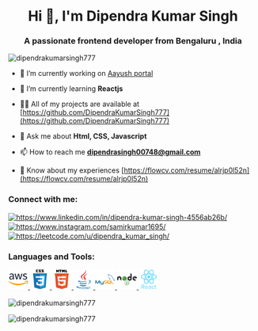 <h1 align="center">Hi 👋, I'm Dipendra Kumar Singh</h1>
<h3 align="center">A passionate frontend developer from Bengaluru , India</h3>

<p align="left"> <img src="https://komarev.com/ghpvc/?username=dipendrakumarsingh777&label=Profile%20views&color=0e75b6&style=flat" alt="dipendrakumarsingh777" /> </p>

- 🔭 I’m currently working on [Aayush portal](https://github.com/DipendraKumarSingh777/Startup-Aayush-Portal)

- 🌱 I’m currently learning **Reactjs**

- 👨‍💻 All of my projects are available at [https://github.com/DipendraKumarSingh777](https://github.com/DipendraKumarSingh777)

- 💬 Ask me about **Html, CSS, Javascript**

- 📫 How to reach me **dipendrasingh00748@gmail.com**

- 📄 Know about my experiences [https://flowcv.com/resume/alrjp0l52n](https://flowcv.com/resume/alrjp0l52n)

<h3 align="left">Connect with me:</h3>
<p align="left">
<a href="https://linkedin.com/in/https://www.linkedin.com/in/dipendra-kumar-singh-4556ab26b/" target="blank"><img align="center" src="https://raw.githubusercontent.com/rahuldkjain/github-profile-readme-generator/master/src/images/icons/Social/linked-in-alt.svg" alt="https://www.linkedin.com/in/dipendra-kumar-singh-4556ab26b/" height="30" width="40" /></a>
<a href="https://instagram.com/https://www.instagram.com/samirkumar1695/" target="blank"><img align="center" src="https://raw.githubusercontent.com/rahuldkjain/github-profile-readme-generator/master/src/images/icons/Social/instagram.svg" alt="https://www.instagram.com/samirkumar1695/" height="30" width="40" /></a>
<a href="https://www.leetcode.com/https://leetcode.com/u/dipendra_kumar_singh/" target="blank"><img align="center" src="https://raw.githubusercontent.com/rahuldkjain/github-profile-readme-generator/master/src/images/icons/Social/leet-code.svg" alt="https://leetcode.com/u/dipendra_kumar_singh/" height="30" width="40" /></a>
</p>

<h3 align="left">Languages and Tools:</h3>
<p align="left"> <a href="https://aws.amazon.com" target="_blank" rel="noreferrer"> <img src="https://raw.githubusercontent.com/devicons/devicon/master/icons/amazonwebservices/amazonwebservices-original-wordmark.svg" alt="aws" width="40" height="40"/> </a> <a href="https://www.w3schools.com/css/" target="_blank" rel="noreferrer"> <img src="https://raw.githubusercontent.com/devicons/devicon/master/icons/css3/css3-original-wordmark.svg" alt="css3" width="40" height="40"/> </a> <a href="https://www.w3.org/html/" target="_blank" rel="noreferrer"> <img src="https://raw.githubusercontent.com/devicons/devicon/master/icons/html5/html5-original-wordmark.svg" alt="html5" width="40" height="40"/> </a> <a href="https://www.java.com" target="_blank" rel="noreferrer"> <img src="https://raw.githubusercontent.com/devicons/devicon/master/icons/java/java-original.svg" alt="java" width="40" height="40"/> </a> <a href="https://www.mysql.com/" target="_blank" rel="noreferrer"> <img src="https://raw.githubusercontent.com/devicons/devicon/master/icons/mysql/mysql-original-wordmark.svg" alt="mysql" width="40" height="40"/> </a> <a href="https://nodejs.org" target="_blank" rel="noreferrer"> <img src="https://raw.githubusercontent.com/devicons/devicon/master/icons/nodejs/nodejs-original-wordmark.svg" alt="nodejs" width="40" height="40"/> </a> <a href="https://reactjs.org/" target="_blank" rel="noreferrer"> <img src="https://raw.githubusercontent.com/devicons/devicon/master/icons/react/react-original-wordmark.svg" alt="react" width="40" height="40"/> </a> </p>

<p><img align="center" src="https://github-readme-stats.vercel.app/api/top-langs?username=dipendrakumarsingh777&show_icons=true&locale=en&layout=compact" alt="dipendrakumarsingh777" /></p>

<p><img align="center" src="https://github-readme-streak-stats.herokuapp.com/?user=dipendrakumarsingh777&" alt="dipendrakumarsingh777" /></p>


